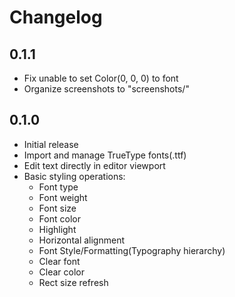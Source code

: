 # Changelog

## 0.1.1

- Fix unable to set Color(0, 0, 0) to font
- Organize screenshots to "screenshots/"

## 0.1.0

- Initial release
- Import and manage TrueType fonts(.ttf)
- Edit text directly in editor viewport
- Basic styling operations:
  - Font type
  - Font weight
  - Font size
  - Font color
  - Highlight
  - Horizontal alignment
  - Font Style/Formatting(Typography hierarchy)
  - Clear font
  - Clear color
  - Rect size refresh
